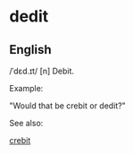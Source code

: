 
# dedit

## English

/ˈdɛd.ɪt/
[n] Debit.


Example:

"Would that be crebit or dedit?"


See also:

<a href="crebit.md">crebit</a>






